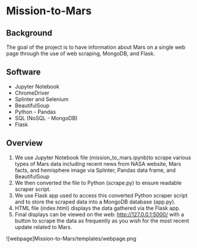 # Mission-to-Mars

## Background
The goal of the project is to have information about Mars on a single web page through the use of web scraping, MongoDB, and Flask.

## Software
* Jupyter Notebook
* ChromeDriver
* Splinter and Selenium
* BeautifulSoup
* Python - Pandas
* SQL (NoSQL - MongoDB)
* Flask

## Overview
1. We use Jupyter Notebook file (mission_to_mars.ipynb)to scrape various types of Mars data including recent news from NASA website, Mars facts, and hemisphere image via Splinter, Pandas data frame, and BeautifulSoup
2. We then converted the file to Python (scrape.py) to ensure readable scraper script.
3. We use Flask app used to access this converted Python scraper script and to store the scraped data into a MongoDB database (app.py).
4. HTML file (index.html) displays the data gathered via the Flask app.
5. Final displays can be viewed on the web: http://127.0.0.1:5000/ with a button to scrape the data as frequently as you wish for the most recent update related to Mars.

![webpage]Mission-to-Mars/templates/webpage.png
